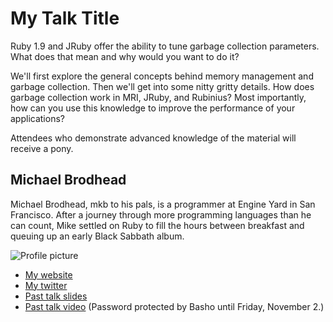 # My Talk Title

Ruby 1.9 and JRuby offer the ability to tune garbage collection parameters.
What does that mean and why would you want to do it?

We'll first explore the general concepts behind memory management and garbage
collection. Then we'll get into some nitty gritty details. How does garbage
collection work in MRI, JRuby, and Rubinius? Most importantly, how can you use
this knowledge to improve the performance of your applications?

Attendees who demonstrate advanced knowledge of the material will receive a
pony.

## Michael Brodhead

Michael Brodhead, mkb to his pals, is a programmer at Engine Yard in San Francisco.  After a journey through more programming languages than he can count, Mike settled on Ruby to fill the hours between breakfast and queuing up an early Black Sabbath album.

![Profile picture](https://raw.github.com/mkb/rubyconfau-2013-cfp/master/aint_no_party_like_a_GC_party/profile_picture.jpg)

- [My website](http://mojinations.com)
- [My twitter](https://twitter.com/mojinations)
- [Past talk slides](http://speakerdeck.com/mkb)
- [Past talk video](http://vimeo.com/52404661) (Password protected by Basho until Friday, November 2.)
